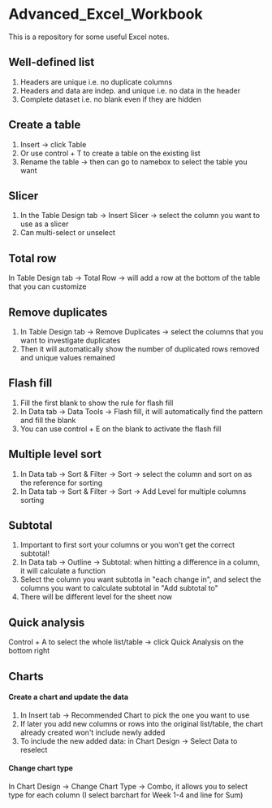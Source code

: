 # Advanced_Excel_Workbook
This is a repository for some useful Excel notes.  

## Well-defined list
1. Headers are unique i.e. no duplicate columns
2. Headers and data are indep. and unique i.e. no data in the header 
3. Complete dataset i.e. no blank even if they are hidden

## Create a table
1. Insert -> click Table
2. Or use control + T to create a table on the existing list
3. Rename the table -> then can go to namebox to select the table you want

## Slicer
1. In the Table Design tab -> Insert Slicer -> select the column you want to use as a slicer
2. Can multi-select or unselect

## Total row
In Table Design tab -> Total Row -> will add a row at the bottom of the table that you can customize 

## Remove duplicates 
1. In Table Design tab -> Remove Duplicates -> select the columns that you want to investigate duplicates
2. Then it will automatically show the number of duplicated rows removed and unique values remained

## Flash fill 
1. Fill the first blank to show the rule for flash fill 
2. In Data tab -> Data Tools -> Flash fill, it will automatically find the pattern and fill the blank 
3. You can use control + E on the blank to activate the flash fill 

## Multiple level sort 
1. In Data tab -> Sort & Filter -> Sort -> select the column and sort on as the reference for sorting
2. In Data tab -> Sort & Filter -> Sort -> Add Level for multiple columns sorting

## Subtotal 
1. Important to first sort your columns or you won't get the correct subtotal! 
2. In Data tab -> Outline -> Subtotal: when hitting a difference in a column, it will calculate a function
3. Select the column you want subtotla in "each change in", and select the columns you want to calculate subtotal in "Add subtotal to"
4. There will be different level for the sheet now 

## Quick analysis 
Control + A to select the whole list/table -> click Quick Analysis on the bottom right 

## Charts
#### Create a chart and update the data 
1. In Insert tab -> Recommended Chart to pick the one you want to use
2. If later you add new columns or rows into the original list/table, the chart already created won't include newly added
3. To include the new added data: in Chart Design -> Select Data to reselect

#### Change chart type 
In Chart Design -> Change Chart Type -> Combo, it allows you to select type for each column (I select barchart for Week 1-4 and line for Sum)   

## 
